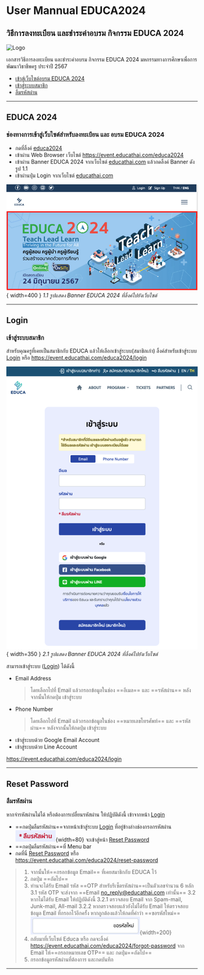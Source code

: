# User Mannual EDUCA2024
## วิธีการลงทะเบียน และชำระค่าอบรม กิจกรรม EDUCA 2024

![Logo](https://educathai.com/images/favicon-196x196.png)

เอกสารวิธีการลงทะเบียน และชำระค่าอบรม กิจกรรม EDUCA 2024 มหกรรมทางการศึกษาเพื่อการพัฒนาวิชาชีพครู ประจำปี 2567 
- [เข้าสู่เว็บไซต์อบรม EDUCA 2024](#educa-2024)
- [เข้าสู่ระบบสมาชิก](#login)
- [ลืมรหัสผ่าน](#reset-password)

---

## EDUCA 2024
### ช่องทางการเข้าสู่เว็บไซต์สำหรับลงทะเบียน และ อบรม EDUCA 2024

- กดที่ลิ้งค์ [educa2024]
- เข้าผ่าน Web Browser เว็บไซต์ https://event.educathai.com/educa2024
- เข้าผ่าน Banner EDUCA 2024 จากเว็บไซต์ [educathai.com] แล้วกดลิ้งค์ Banner ดังรูป 1.1
- เข้าผ่านปุ่ม Login จากเว็บไซต์ [educathai.com]


![<img alt="banner educa 2024" src="image/banner-educa-2024-2.png" width="250" >](image/banner-educa-2024-2.png){ width=400 }
_1.1 รูปแสดง Banner EDUCA 2024 ที่ลิ้งค์ไปยังเว็บไซต์_


[educa2024]:(https://event.educathai.com/educa2024)
[educathai.com]:(https://www.educathai.com)

---

## Login
### เข้าสู่ระบบสมาชิก
สำหรับคุณครูที่เคยเป็นสมาชิกกับ EDUCA แล้วให้เลือกเข้าสู่ระบบ(สมาชิกเก่า) 
ลิ้งค์สำหรับเข้าสู่ระบบ ​​​[Login] หรือ https://event.educathai.com/educa2024/login

![<img alt="login" src="image/login-page.png" width="200" >](image/login-page.png){ width=350 }
_2.1 รูปแสดง Banner EDUCA 2024 ที่ลิ้งค์ไปยังเว็บไซต์_

สามารถเข้าสู่ระบบ ([Login]) ได้ดังนี้
- Email Address
    > โดยเลือกไปที่ Email แล้วกรอกข้อมูลในช่อง ==อีเมล== และ ==รหัสผ่าน== หลังจากนั้นให้กดปุ่ม เข้าสู่ระบบ
- Phone Number
    > โดยเลือกไปที่ Email แล้วกรอกข้อมูลในช่อง ==หมายเลขโทรศัพท์== และ ==รหัสผ่าน== หลังจากนั้นให้กดปุ่ม เข้าสู่ระบบ
- เข้าสู่ระบบด้วย Google Email Account
- เข้าสู่ระบบด้วย Line Account

[Login]:(https://event.educathai.com/educa2024/login)
https://event.educathai.com/educa2024/login

---

## Reset Password
### ลืมรหัสผ่าน
หากจำรหัสผ่านไม่ได้ หรือต้องการเปลื่ยนรหัสผ่าน ให้ปฏิบัติดังนี้
เข้าจากหน้า [Login]
- ==กดปุ่มลืมรหัสผ่าน==จากหน้าเข้าสู่ระบบ [Login] ที่อยู่ข้างล่างช่องกรอกรหัสผ่าน ![ลืมรหัสผ่าน](image/forgot-pass.png){width=80} จะเข้าสู่หน้า [Reset Password]
- ==กดปุ่มลืมรหัสผ่าน==ที่ Menu bar
- กดที่นี่ [Reset Password] หรือ https://event.educathai.com/educa2024/reset-password

> 1. จากนั้นให้==กรอกข้อมูล Email== ที่เคยสมาชิกกับ EDUCA ไว้
> 2. กดปุ่ม ==ถัดไป==
> 3. ท่านจะได้รับ Email รหัส ==OTP สำหรับรีเซ็ตรหัสผ่าน==เป็นตัวเลขจำนวน 6 หลัก 
>   3.1 รหัส OTP จะส่งจาก ==Email no_reply@educathai.com เท่านั้น==
>   3.2 หากไม่ได้รับ Email ให้ปฏิบัติดังนี้
>       3.2.1 ตรวจสอบ Email จาก Spam-mail, Junk-mail, All-mail
>       3.2.2 หากตรวจสอบแล้วยังไม่ได้รับ Email ให้ตรวจสอบข้อมูล Email ที่กรอกไว้อีกครั้ง หากถูกต้องแล้วให้กดที่คำว่า ==ขอรหัสใหม่== ![alt text](image/Request-otp.png){width=200}
> 4. กลับมาที่เว็บไซต์ Educa หรือ กดจะลิ้งค์ https://event.educathai.com/educa2024/forgot-password จาก Email ให้==กรอกหมายเลข OTP== และ กดปุ่ม==ถัดไป==
> 5. กรอกข้อมูลรหัสผ่านที่ต้องการ และกดบันทึก

[Reset Password]:(https://event.educathai.com/educa2024/reset-password)

---
